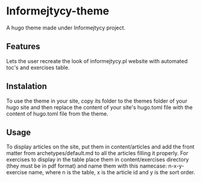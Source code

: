 # Informejtycy-theme

A hugo theme made under Informejtycy project.

## Features

Lets the user recreate the look of informejtycy.pl website with automated toc's and exercises table.

## Instalation

To use the theme in your site, copy its folder to the themes folder of your hugo site and then replace the content of your site's hugo.toml file with the content of hugo.toml file from the theme.

## Usage

To display articles on the site, put them in content/articles and add the front matter from archetypes/default.md to all the articles filling it properly. For exercises to display in the table place them in content/exercises directory (they must be in pdf format) and name them with this namecase: n-x-y-exercise name, where n is the table, x is the article id and y is the sort order.
